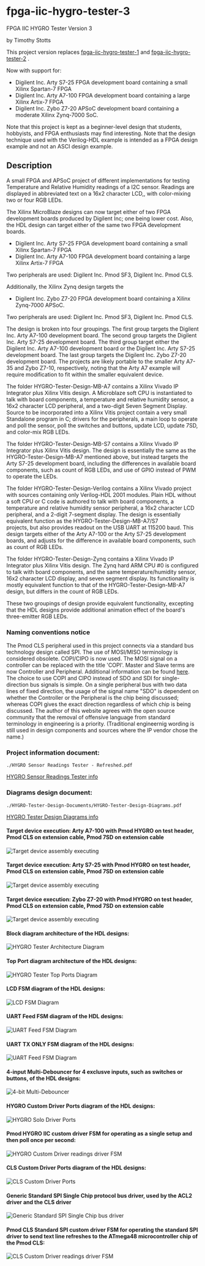 # fpga-iic-hygro-tester-3

FPGA IIC HYGRO Tester Version 3

by Timothy Stotts

This project version replaces
[fpga-iic-hygro-tester-1](https://github.com/timothystotts/fpga-iic-hygro-tester-1)
and
[fpga-iic-hygro-tester-2](https://github.com/timothystotts/fpga-iic-hygro-tester-2)
.

Now with support for:

- Digilent Inc. Arty S7-25 FPGA development board containing a small Xilinx Spartan-7 FPGA
- Digilent Inc. Arty A7-100 FPGA development board containing a large Xilinx Artix-7 FPGA
- Digilent Inc. Zybo Z7-20 APSoC development board containing a moderate Xilinx Zynq-7000 SoC.

Note that this project is kept as a beginner-level design that students, hobbyists, and
FPGA enthusiasts may find interesting. Note that the design technique used with the Verilog-HDL
example is intended as a FPGA design example and not an ASCI design example.

## Description
A small FPGA and APSoC project of different implementations for testing Temperature and Relative Humidity
readings of a I2C sensor. Readings are displayed in abbreviated text on a 16x2 character LCD,,
with color-mixing two or four RGB LEDs.

The Xilinx MicroBlaze designs can now target either of two FPGA development boards produced by Digilent Inc; one being
lower cost. Also, the HDL design can target either of the same two FPGA development boards.
- Digilent Inc. Arty S7-25 FPGA development board containing a small Xilinx Spartan-7 FPGA
- Digilent Inc. Arty A7-100 FPGA development board containing a large Xilinx Artix-7 FPGA

Two peripherals are used: Digilent Inc. Pmod SF3, Digilent Inc. Pmod CLS.

Additionally, the Xilinx Zynq design targets the
- Digilent Inc. Zybo Z7-20 FPGA development board containing a Xilinx Zynq-7000 APSoC.

Two peripherals are used: Digilent Inc. Pmod SF3, Digilent Inc. Pmod CLS.

The design is broken into four groupings.
The first group targets the Digilent Inc. Arty A7-100 development board.
The second group targets the Digilent Inc. Arty S7-25 development board.
The third group target either the
Digilent Inc. Arty A7-100 development board or
the Digilent Inc. Arty S7-25 development board.
The last group targets the Digilent Inc. Zybo Z7-20 development board.
The projects are likely portable to the smaller Arty A7-35 and Zybo Z7-10,
respectively, noting that the Arty A7 example will require modification to fit
within the smaller equivalent device.

The folder HYGRO-Tester-Design-MB-A7 contains a Xilinx Vivado IP Integrator plus
Xilinx Vitis design. A Microblaze soft CPU is instantiated to talk with board components,
a temperature and relative humidity sensor,
a 16x2 character LCD peripheral,
and a two-digit Seven Segment Display.
Source to be incorporated into a Xilinx Vitis project contain
a very small Standalone program in C; drivers
for the peripherals, a main loop to operate and poll the sensor,
poll the switches and buttons,
update LCD, update 7SD, and color-mix RGB LEDs.

The folder HYGRO-Tester-Design-MB-S7 contains a Xilinx Vivado IP Integrator plus
Xilinx Vitis design. The design is essentially the same as the HYGRO-Tester-Design-MB-A7 mentioned
above, but instead targets the Arty S7-25 development board, including the differences in available
board components, such as count of RGB LEDs, and use of GPIO instead of PWM to operate the LEDs.

The folder HYGRO-Tester-Design-Verilog contains a Xilinx Vivado project with sources
containing only Verilog-HDL 2001 modules. Plain HDL without a soft CPU or C code is authored to
talk with board components,
a temperature and relative humidity sensor peripheral,
a 16x2 character LCD peripheral,
and a 2-digit 7-segment display.
The design is essentially equivalent function as the HYGRO-Tester-Design-MB-A7/S7 \
projects, but also provides readout on the USB UART at 115200 baud.
This design targets either of the Arty A7-100 or the Arty S7-25
development boards, and adjusts for the difference in available board components, such as
count of RGB LEDs.

The folder HYGRO-Tester-Design-Zynq contains a Xilinx Vivado IP Integrator plus Xilinx Vitis
design. The Zynq hard ARM CPU #0 is configured to talk with board components,
and the same temperature/humidity sensor, 16x2 character LCD display, and seven segment display.
Its functionality is mostly equivalent function to that of the HYGRO-Tester-Design-MB-A7 design,
but differs in the count of RGB LEDs.

These two groupings of design provide equivalent functionality, excepting that the HDL designs provide
additional animation effect of the board's three-emitter RGB LEDs.

### Naming conventions notice
The Pmod CLS peripheral used in this project connects via a standard bus technology design called SPI.
The use of MOSI/MISO terminology is considered obsolete. COPI/CIPO is now used. The MOSI signal on a
controller can be replaced with the title 'COPI'. Master and Slave terms are now Controller and Peripheral.
Additional information can be found [here](https://www.oshwa.org/a-resolution-to-redefine-spi-signal-names).
The choice to use COPI and CIPO instead of SDO and SDI for single-direction bus signals is simple.
On a single peripheral bus with two data lines of fixed direction, the usage of the signal name
"SDO" is dependent on whether the Controller or the Peripheral is the chip being discussed;
whereas COPI gives the exact direction regardless of which chip is being discussed. The author
of this website agrees with the open source community that the removal of offensive language from
standard terminology in engineering is a priority. (Traditional engineernig wording is still used
in design components and sources where the IP vendor chose the name.)

### Project information document:
```
./HYGRO Sensor Readings Tester - Refreshed.pdf
```

[HYGRO Sensor Readings Tester info](https://github.com/timothystotts/fpga-iic-hygro-tester-3/blob/main/HYGRO%20Sensor%20Readings%20Tester%20-%20Refreshed.pdf)

### Diagrams design document:
```
./HYGRO-Tester-Design-Documents/HYGRO-Tester-Design-Diagrams.pdf
```

[HYGRO Tester Design Diagrams info](https://github.com/timothystotts/fpga-iic-hygro-tester-3/blob/main/HYGRO-Tester-Design-Documents/HYGRO-Tester-Design-Diagrams.pdf)

#### Target device execution: Arty A7-100 with Pmod HYGRO on test header, Pmod CLS on extension cable, Pmod 7SD on extension cable
![Target device assembly executing](https://github.com/timothystotts/fpga-iic-hygro-tester-3/blob/main/HYGRO-Tester-Design-Documents/img_iic-hygro-tester-artya7-executing-b-20230430.jpg)

#### Target device execution: Arty S7-25 with Pmod HYGRO on test header, Pmod CLS on extension cable, Pmod 7SD on extension cable
![Target device assembly executing](https://github.com/timothystotts/fpga-iic-hygro-tester-3/blob/main/HYGRO-Tester-Design-Documents/img_iic-hygro-tester-artys7-executing-b-20230430.jpg)

#### Target device execution: Zybo Z7-20 with Pmod HYGRO on test header, Pmod CLS on extension cable, Pmod 7SD on extension cable
![Target device assembly executing](https://github.com/timothystotts/fpga-iic-hygro-tester-3/blob/main/HYGRO-Tester-Design-Documents/img_iic-hygro-tester-zyboz7-executing-b-20230430.jpg)

#### Block diagram architecture of the HDL designs:
![HYGRO Tester Architecture Diagram](https://github.com/timothystotts/fpga-iic-hygro-tester-3/blob/main/HYGRO-Tester-Design-Documents/HYGRO-Tester-Design-Diagrams-Architecture%201.svg)

#### Top Port diagram architecture of the HDL designs:
![HYGRO Tester Top Ports Diagram](https://github.com/timothystotts/fpga-iic-hygro-tester-3/blob/main/HYGRO-Tester-Design-Documents/HYGRO-Tester-Design-Diagrams-Top-Ports.svg)

#### LCD FSM diagram of the HDL designs:
![LCD FSM Diagram](https://github.com/timothystotts/fpga-iic-hygro-tester-3/blob/main/HYGRO-Tester-Design-Documents/HYGRO-Tester-Design-Diagrams-LCD-FSM.svg)

#### UART Feed FSM diagram of the HDL designs:
![UART Feed FSM Diagram](https://github.com/timothystotts/fpga-iic-hygro-tester-3/blob/main/HYGRO-Tester-Design-Documents/HYGRO-Tester-Design-Diagrams-UARTfeed.svg)

#### UART TX ONLY FSM diagram of the HDL designs:
![UART Feed FSM Diagram](https://github.com/timothystotts/fpga-iic-hygro-tester-3/blob/main/HYGRO-Tester-Design-Documents/HYGRO-Tester-Design-Diagrams-UART-Tx-FSM.svg)

#### 4-input Multi-Debouncer for 4 exclusve inputs, such as switches or buttons, of the HDL designs:
![4-bit Multi-Debouncer](https://github.com/timothystotts/fpga-iic-hygro-tester-3/blob/main/HYGRO-Tester-Design-Documents/HYGRO-Tester-Design-Diagrams-multi-debounce.svg)

#### HYGRO Custom Driver Ports diagram of the HDL designs:
![HYGRO Solo Driver Ports](https://github.com/timothystotts/fpga-iic-hygro-tester-3/blob/main/HYGRO-Tester-Design-Documents/HYGRO-Tester-Design-Diagrams-HYGRO-Ports.svg)

#### Pmod HYGRO IIC custom driver FSM for operating as a single setup and then poll once per second:
![HYGRO Custom Driver readings driver FSM](https://github.com/timothystotts/fpga-iic-hygro-tester-3/blob/main/HYGRO-Tester-Design-Documents/HYGRO-Tester-Design-Diagrams-HYGRO%20FSM.svg)

#### CLS Custom Driver Ports diagram of the HDL designs:
![CLS Custom Driver Ports](https://github.com/timothystotts/fpga-iic-hygro-tester-3/blob/main/HYGRO-Tester-Design-Documents/HYGRO-Tester-Design-Diagrams-CLS-ports.svg)

#### Generic Standard SPI Single Chip protocol bus driver, used by the ACL2 driver and the CLS driver
![Generic Standard SPI Single Chip bus driver](https://github.com/timothystotts/fpga-iic-hygro-tester-3/blob/main/HYGRO-Tester-Design-Documents/HYGRO-Tester-Design-Diagrams-SPI-generic-FSM.svg)

#### Pmod CLS Standard SPI custom driver FSM for operating the standard SPI driver to send text line refreshes to the ATmega48 microcontroller chip of the Pmod CLS:
![CLS Custom Driver readings driver FSM](https://github.com/timothystotts/fpga-iic-hygro-tester-3/blob/main/HYGRO-Tester-Design-Documents/HYGRO-Tester-Design-Diagrams-CLS-driver-FSM.svg)
